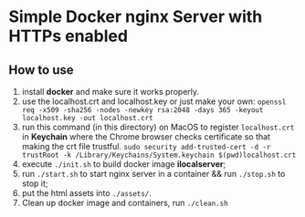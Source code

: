 # Simple Docker nginx Server with HTTPs enabled

## How to use

1. install **docker** and make sure it works properly.
2. use the localhost.crt and localhost.key or just make your own:
    `openssl req -x509 -sha256 -nodes -newkey rsa:2048 -days 365 -keyout localhost.key -out localhost.crt`
3. run this command (in this directory) on MacOS to register `localhost.crt` in **Keychain** where the Chrome browser checks certificate so that making the crt file trustful.
    `sudo security add-trusted-cert -d -r trustRoot -k /Library/Keychains/System.keychain $(pwd)localhost.crt`
4. execute `./init.sh` to build docker image **ilocalserver**;
5. run `./start.sh` to start nginx server in a container && run `./stop.sh` to stop it;
6. put the html assets into `./assets/`.
7. Clean up docker image and containers, run `./clean.sh`